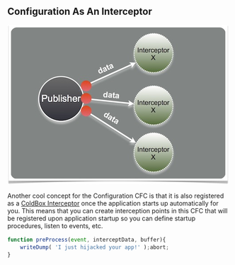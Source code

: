 ## Configuration As An Interceptor

<img src="../../images/eventdriven.jpg">

Another cool concept for the Configuration CFC is that it is also registered as a [ColdBox Interceptor](../../interceptors.md) once the application starts up automatically for you. This means that you can create interception points in this CFC that will be registered upon application startup so you can define startup procedures, listen to events, etc.

```js
function preProcess(event, interceptData, buffer){
    writeDump( 'I just hijacked your app!' );abort;
}
```


